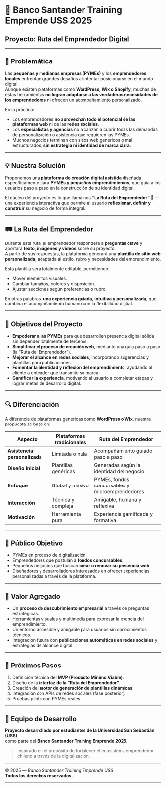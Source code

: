 # 🚀 Banco Santander Training Emprende USS 2025  
## Proyecto: **Ruta del Emprendedor Digital**

---

## 🧩 Problemática

Las **pequeñas y medianas empresas (PYMEs)** y los **emprendedores locales** enfrentan grandes desafíos al intentar posicionarse en el mundo digital.  
Aunque existen plataformas como **WordPress, Wix o Shopify**, muchas de estas herramientas **no logran adaptarse a las verdaderas necesidades de los emprendedores** ni ofrecen un acompañamiento personalizado.

En la práctica:
- Los emprendedores **no aprovechan todo el potencial de las plataformas web** ni de las **redes sociales**.  
- Los **especialistas y agencias** no alcanzan a cubrir todas las demandas de personalización o asistencia que requieren las PYMEs.  
- Muchos negocios terminan con sitios web genéricos o mal estructurados, **sin estrategia ni identidad de marca clara**.

---

## 💡 Nuestra Solución

Proponemos una **plataforma de creación digital asistida** diseñada específicamente para **PYMEs y pequeños emprendimientos**, que guía a los usuarios paso a paso en la construcción de su identidad digital.  

El núcleo del proyecto es lo que llamamos **“La Ruta del Emprendedor”** 🧭 — una experiencia interactiva que permite al usuario **reflexionar, definir y construir** su negocio de forma integral.

---

## 🛤️ La Ruta del Emprendedor

Durante esta ruta, el emprendedor responderá a **preguntas clave** y aportará **texto, imágenes y videos** sobre su proyecto.  
A partir de sus respuestas, la plataforma generará una **plantilla de sitio web personalizada**, adaptada al estilo, rubro y necesidades del emprendimiento.

Esta plantilla será totalmente editable, permitiendo:
- Mover elementos visuales.  
- Cambiar tamaños, colores y disposición.  
- Ajustar secciones según preferencias o rubro.  

En otras palabras, **una experiencia guiada, intuitiva y personalizada**, que combina el acompañamiento humano con la flexibilidad digital.

---

## 🎯 Objetivos del Proyecto

- **Empoderar a las PYMEs** para que desarrollen presencia digital sólida sin depender totalmente de terceros.  
- **Simplificar el proceso de creación web**, mediante una guía paso a paso (la “Ruta del Emprendedor”).  
- **Mejorar el alcance en redes sociales**, incorporando sugerencias y plantillas para publicaciones.  
- **Fomentar la identidad y reflexión del emprendimiento**, ayudando al cliente a entender qué transmite su marca.  
- **Gamificar la experiencia**, motivando al usuario a completar etapas y lograr metas de desarrollo digital.

---

## 🔍 Diferenciación

A diferencia de plataformas genéricas como **WordPress o Wix**, nuestra propuesta se basa en:

| Aspecto                      | Plataformas tradicionales | Ruta del Emprendedor                            |
| ---------------------------- | ------------------------- | ----------------------------------------------- |
| **Asistencia personalizada** | Limitada o nula           | Acompañamiento guiado paso a paso               |
| **Diseño inicial**           | Plantillas genéricas      | Generadas según la identidad del negocio        |
| **Enfoque**                  | Global y masivo           | PYMEs, fondos concursables y microemprendedores |
| **Interacción**              | Técnica y compleja        | Amigable, humana y reflexiva                    |
| **Motivación**               | Herramienta pura          | Experiencia gamificada y formativa              |

---

## 🧱 Público Objetivo

- PYMEs en proceso de digitalización.  
- Emprendedores que postulan a **fondos concursables**.  
- Pequeños negocios que buscan **crear o renovar su presencia web**.  
- Diseñadores y desarrolladores interesados en ofrecer experiencias personalizadas a través de la plataforma.

---

## 🧠 Valor Agregado

- Un **proceso de descubrimiento empresarial** a través de preguntas estratégicas.  
- Herramientas visuales y multimedia para expresar la esencia del emprendimiento.  
- Un entorno accesible y amigable para usuarios sin conocimientos técnicos.  
- Integración futura con **publicaciones automáticas en redes sociales** y estrategias de alcance digital.

---

## 🔮 Próximos Pasos

1. Definición técnica del **MVP (Producto Mínimo Viable)**.  
2. Diseño de la **interfaz de la “Ruta del Emprendedor”**.  
3. Creación del **motor de generación de plantillas dinámicas**.  
4. Integración con APIs de redes sociales (fase posterior).  
5. Pruebas piloto con PYMEs reales.  

---

## 👥 Equipo de Desarrollo

**Proyecto desarrollado por estudiantes de la Universidad San Sebastián (USS)**  
como parte del **Banco Santander Training Emprende 2025**.  

> Inspirado en el propósito de fortalecer el ecosistema emprendedor chileno a través de la digitalización.

---

© 2025 — *Banco Santander Training Emprende USS*  
**Todos los derechos reservados.**

---
